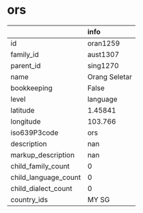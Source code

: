 # ors
|                      | info          |
|:---------------------|:--------------|
| id                   | oran1259      |
| family_id            | aust1307      |
| parent_id            | sing1270      |
| name                 | Orang Seletar |
| bookkeeping          | False         |
| level                | language      |
| latitude             | 1.45841       |
| longitude            | 103.766       |
| iso639P3code         | ors           |
| description          | nan           |
| markup_description   | nan           |
| child_family_count   | 0             |
| child_language_count | 0             |
| child_dialect_count  | 0             |
| country_ids          | MY SG         |